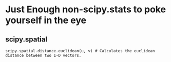 # Just Enough non-scipy.stats to poke yourself in the eye

## scipy.spatial

```
scipy.spatial.distance.euclidean(u, v) # Calculates the euclidean distance between two 1-D vectors. 
```